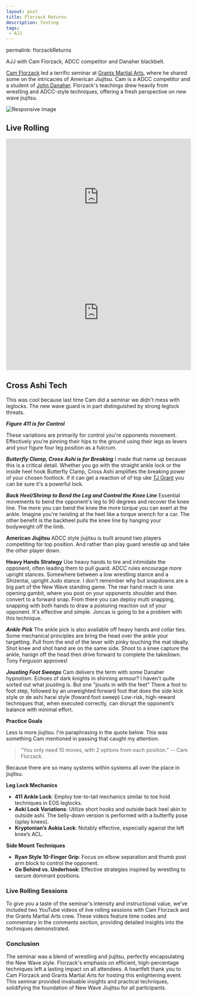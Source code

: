 ```yaml
---
layout: post
title: Florzack Returns
description: Testing
tags:
 - AJJ
---
```


permalink: florzackReturns

<!-- image: /public/2024-06-15_grants_florzack_seminar.jpg -->


AJJ with Cam Florzack, ADCC competitor and Danaher blackbelt.

<a href="https://www.instagram.com/cameronflorczakjj/" target="_blank">Cam Florzack</a> 
led a terrific seminar at 
<a href="https://www.instagram.com/grantsmartialarts/" target="_blank">Grants Martial Arts</a>, 
where he shared some on the intricacies of American Jiujitsu.
Cam is a ADCC competitor and a student of 
<a href="https://www.instagram.com/danaherjohn/" target="_blank">John Danaher</a>.
Florzack's teachings drew heavily from wrestling and ADCC-style techniques, 
offering a fresh perspective on new wave jiujitsu.

<img src="{{ page.image | relative_url }}" class="img-fluid rounded w-100" alt="Responsive image">

## Live Rolling

<div class="row">
  <div class="col-md-6">
    <div class="video-container">
      <iframe width="100%" height="315" src="https://www.youtube.com/embed/l8GTz9NHcRU?si=F5T-6jXs4Zsek57q" title="YouTube video player" frameborder="0" allow="accelerometer; autoplay; clipboard-write; encrypted-media; gyroscope; picture-in-picture; web-share" referrerpolicy="strict-origin-when-cross-origin" allowfullscreen></iframe>
    </div>
  </div>
  
  <div class="col-md-6">
    <div class="video-container">
      <iframe width="100%" height="315" src="https://www.youtube.com/embed/Vrus-J_Fgx4?si=VGDqRKPBtkDFM0DI" title="YouTube video player" frameborder="0" allow="accelerometer; autoplay; clipboard-write; encrypted-media; gyroscope; picture-in-picture; web-share" referrerpolicy="strict-origin-when-cross-origin" allowfullscreen></iframe>
    </div>
  </div>
</div>

<!-- ## Key Techniques and Concepts -->

## Cross Ashi Tech

This was cool because last time Cam did a seminar we didn't mess with leglocks.
The new wave guard is in part distinguished by strong leglock threats.

***Figure 411 is for Control***

These variations are primarily for control you're opponents movement. 
Effectively you're pinning their hips to the ground 
using their legs as levers and your figure four leg position as a fulcrum.

***Butterfly Clamp, Cross Ashi is for Breaking*** 
I made that name up because this is a critical detail.
Whether you go with the straight ankle lock or the inside heel hook 
Butterfly Clamp, Cross Ashi amplifies the breaking power of your chosen footlock.
If it can get a reaction of of top uke <a href="https://www.instagram.com/tjgrant316/" target="_blank">TJ Grant</a>
you can be sure it's a powerful lock.

***Back Heel/Shrimp to Bend the Leg and Control the Knee Line*** 
Essential movements to bend the opponent's leg to 90 degrees and recover the knee line.
The more you can bend the knee the more torque you can exert at the ankle.
Imagine you're twisting at the heel like a torque wrench for a car.
The other benefit is the backheel pulls the knee line by hanging your bodyweight off the limb.

**American Jiujitsu**
ADCC style jiujitsu is built around two players competiting for top position.
And rather than play guard wrestle up and take the other player down.

**Heavy Hands Strategy**
Use heavy hands to tire and intimidate the opponent, often leading them to pull guard.
ADCC rules encourage more upright stances.
Somewhere between a low wrestling stance and a Shizentai, upright Judo stance.
I don't remember why but snapdowns are a big part of the New Wave standing game.
The rear hand reach is one opening gambit, where you post on your opponents shoulder and then convert to a forward snap.
From there you can deploy multi snapping, snapping with both hands to draw a posturing reaction out of your opponent.
It's effective and simple.
Joncas is going to be a problem with this technique.

***Ankle Pick***
The ankle pick is also available off heavy hands and collar ties.
Some mechanical principles are bring the head over the ankle your targetting.
Pull from the end of the lever with pinky touching the mat ideally.
Shot knee and shot hand are on the same side.
Shoot to a knee capture the ankle, hanign off the head then drive forward to complete the takedown.
Tony Ferguson approves!

***Jousting Foot Sweeps***
Cam delivers the term with some Danaher hypnotism.
Echoes of dark knights in shinning armour?
I haven't quite sorted out what jousting is.
But one "jousts in with the feet"
There a foot to foot step, followed by an unweighted forward foot that does the side kick style or de ashi harai style (foward foot sweep)
Low-risk, high-reward techniques that, when executed correctly, can disrupt the opponent’s balance with minimal effort.


**Practice Goals**

Less is more jiujitsu.
I'm paraphrasing in the quote below.
This was something Cam mentioned in passing that caught my attention.

>“You only need 10 moves, with 2 options from each position.”
> -- Cam Florzack.

Because there are so many systems within systems all over the place in jiujitsu.

**Leg Lock Mechanics**
- **411 Ankle Lock**: Employ toe-to-tail mechanics similar to toe hold techniques in EOS leglocks.
- **Aoki Lock Variations**: Utilize short hooks and outside back heel akin to outside ashi. The belly-down version is performed with a butterfly pose (splay knees).
- **Kryptonian’s Aokia Lock**: Notably effective, especially against the left knee’s ACL.

**Side Mount Techniques**
- **Ryan Style 10-Finger Grip**: Focus on elbow separation and thumb post arm block to control the opponent.
- **Go Behind vs. Underhook**: Effective strategies inspired by wrestling to secure dominant positions.

### Live Rolling Sessions

To give you a taste of the seminar's intensity and instructional value, we’ve included two YouTube videos of live rolling sessions with Cam Florzack and the Grants Martial Arts crew. These videos feature time codes and commentary in the comments section, providing detailed insights into the techniques demonstrated.

### Conclusion

The seminar was a blend of wrestling and jiujitsu, perfectly encapsulating the New Wave style. Florzack's emphasis on efficient, high-percentage techniques left a lasting impact on all attendees. A heartfelt thank you to Cam Florzack and Grants Martial Arts for hosting this enlightening event. This seminar provided invaluable insights and practical techniques, solidifying the foundation of New Wave Jiujitsu for all participants.

